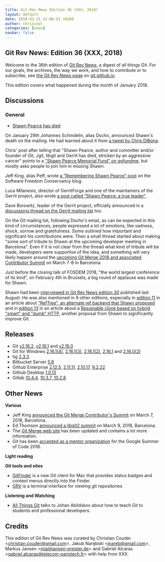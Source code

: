 ```yaml
---
title: Git Rev News Edition 36 (XXX, 2018)
layout: default
date: 2018-02-21 12:06:51 +0100
author: chriscool
categories: [news]
navbar: false
---
```


## Git Rev News: Edition 36 (XXX, 2018)

Welcome to the 36th edition of [Git Rev News](https://git.github.io/rev_news/rev_news/),
a digest of all things Git. For our goals, the archives, the way we work, and how to contribute or to
subscribe, see [the Git Rev News page](https://git.github.io/rev_news/rev_news/) on [git.github.io](http://git.github.io).

This edition covers what happened during the month of January 2018.

## Discussions

### General

* [Shawn Pearce has died](https://public-inbox.org/git/nycvar.QRO.7.76.6.1801291031040.35@ZVAVAG-6OXH6DA.rhebcr.pbec.zvpebfbsg.pbz/)

On January 29th Johannes Schindelin, alias Dscho, announced Shawn's
death on the mailing. He had learned about it from
[a tweet by Chris DiBona](https://twitter.com/cdibona/status/957822400518696960).

Chris' post after telling that "Shawn Pearce, author and committer
and/or founder of Git, Jgit, libgit and Gerrit has died, stricken by
an aggressive cancer" points to a
["Shawn Pearce Memorial Fund" on gofundme](https://www.gofundme.com/shawn-pearce-memorial-fund),
but mostly asks people to join him in missing Shawn.

Jeff King, alias Peff, wrote
[a "Remembering Shawn Pearce" post](https://sfconservancy.org/blog/2018/jan/30/shawn-pearce/)
on the Software Freedom Conservancy blog.

Luca Milanesio, director of GerritForge and one of the maintainers of the Gerrit project, also wrote
[a post called "Shawn Pearce: a true leader"](https://gitenterprise.me/2018/01/30/shawn-pearce-a-true-leader/).

Dave Borowitz, leader of the Gerrit project, officially announced in a [discussions thread on the Gerrit mailing list](https://groups.google.com/forum/#!topic/repo-discuss/B4P7G1YirdM/discussion) too.

On the Git mailing list, following Dscho's email, as can be expected
in this kind of circumstances, people expressed a lot of emotions,
like sadness, shock, sorrow and gratefulness. Some outlined how
important and significant his contributions were. Then a small thread
started about making "some sort of tribute to Shawn at the upcoming
developer meeting in Barcelona". Even if it is not clear from the
thread what kind of tribute will be made, developers were supportive
of the idea, and something will very likely happen around the
[upcoming Git Merge 2018 and associated Contributor Summit](https://git-merge.com/)
on March 7-8 in Barcelona.

Just before the closing talk of FOSDEM 2018, "the world largest
conference of its kind", on February 4th in Brussels, a big round of
applause was made for Shawn.

Shawn had been [interviewed in Git Rev News edition 30](https://git.github.io/rev_news/2017/08/16/edition-30/)
published last August. He was also mentioned in 9 other editions, especially in
[edition 11](https://git.github.io/rev_news/2016/01/13/edition-11/) in an article about
["RefTree", an alternate ref backend that Shawn proposed](https://public-inbox.org/git/CAJo=hJvnAPNAdDcAAwAvU9C4RVeQdoS3Ev9WTguHx4fD0V_nOg@mail.gmail.com/)
and in [edition 13](https://git.github.io/rev_news/2016/03/16/edition-13/)
in an article about a [Resumable clone based on hybrid "smart" and "dumb" HTTP](https://public-inbox.org/git/CAJo=hJtHgE_vye_1sPTDsvJ0X=Cs72HKLgRH8btpW-pMrDdk9g@mail.gmail.com/), another proposal from Shawn to significantly improve Git.

<!---
### Reviews
-->

<!---
### Support
-->

<!---
## Developer Spotlight:
-->

## Releases

* Git [v2.16.2](https://public-inbox.org/git/xmqqinaw7rat.fsf@gitster-ct.c.googlers.com),
[v2.16.1](https://public-inbox.org/git/xmqqy3kqmoax.fsf@gitster.mtv.corp.google.com) and
[v2.16.0](https://public-inbox.org/git/xmqqfu73r9tf.fsf@gitster.mtv.corp.google.com)
* Git for Windows [2.16.1(4)](https://public-inbox.org/git/20180207200157.17672-1-johannes.schindelin@gmx.de),
[2.16.1(3)](https://public-inbox.org/git/20180206153802.14064-1-johannes.schindelin@gmx.de),
[2.16.1(2)](https://public-inbox.org/git/0MFuWk-1eTyyv270g-00EthZ@mail.gmx.com),
[2.16.1](https://public-inbox.org/git/20180122170959.12528-1-johannes.schindelin@gmx.de) and
[2.16.0(2)](https://public-inbox.org/git/20180118222154.15784-1-johannes.schindelin@gmx.de)
* tig [2.3.3](https://public-inbox.org/git/CAFuPQ1L7AKp5UXzLxUhFWkmK2HPRZhOMbapqdT7bCpbHSHkUow@mail.gmail.com)
* Bitbucket Server [5.8](https://confluence.atlassian.com/bitbucketserver/bitbucket-server-5-8-release-notes-943973059.html)
* Github Enterprise [2.12.5](https://enterprise.github.com/releases/2.12.5), [2.11.11](https://enterprise.github.com/releases/2.11.11), [2.10.17](https://enterprise.github.com/releases/2.10.17), [9.2.22](https://enterprise.github.com/releases/2.9.22)
* Github Desktop [1.0.13](https://desktop.github.com/release-notes/)
* Gitlab [10.4.4](https://about.gitlab.com/2018/02/16/gitlab-10-dot-4-dot-4-released/), [10.3.7, 10.2.8](https://about.gitlab.com/2018/02/07/gitlab-security-10-4-3-plus-10-3-7-plus-10-2-8-blog/)

## Other News

__Various__

* Jeff King [announced the Git Merge Contributor's Summit](https://public-inbox.org/git/20180119001034.GA29172@sigill.intra.peff.net/)
on March 7, 2018, Barcelona.
* Ed Thomson [announced a libgit2 summit](https://public-inbox.org/git/CA+WKDT0rB0XV-99bnYYH7A7=a7doL2fqFR=FOq2DFuczUb9xDw@mail.gmail.com/)
on March 9, 2018, Barcelona.
* The [Git Merge web site](https://git-merge.com) has been updated and contains a lot more information. 
* Git has been [accepted as a mentor organization](https://public-inbox.org/git/CAP8UFD0Qqf23Ya3BP4oL641G+EsZ9pP17iKpSEV4JFsEbEPPKQ@mail.gmail.com/) for the Google Summer of Code 2018.

__Light reading__

__Git tools and sites__

* [GitFinder](https://gitfinder.com) is a new Git client for Mac that provides status badges and context menus directly into the Finder.
* [GRV](https://github.com/rgburke/grv) is a terminal interface for viewing git repositories

__Listening and Watching__

* [All Things Git](https://allthingsgit.com/episodes/teaching_git_with_johan_abildskov.html) talks to Johan Abildskov
about how to teach Git to students and professional developers.

## Credits

This edition of Git Rev News was curated by
Christian Couder &lt;<christian.couder@gmail.com>&gt;,
Jakub Narębski &lt;<jnareb@gmail.com>&gt;,
Markus Jansen &lt;<mja@jansen-preisler.de>&gt; and
Gabriel Alcaras &lt;<gabriel.alcaras@telecom-paristech.fr>&gt;
with help from XXX.
